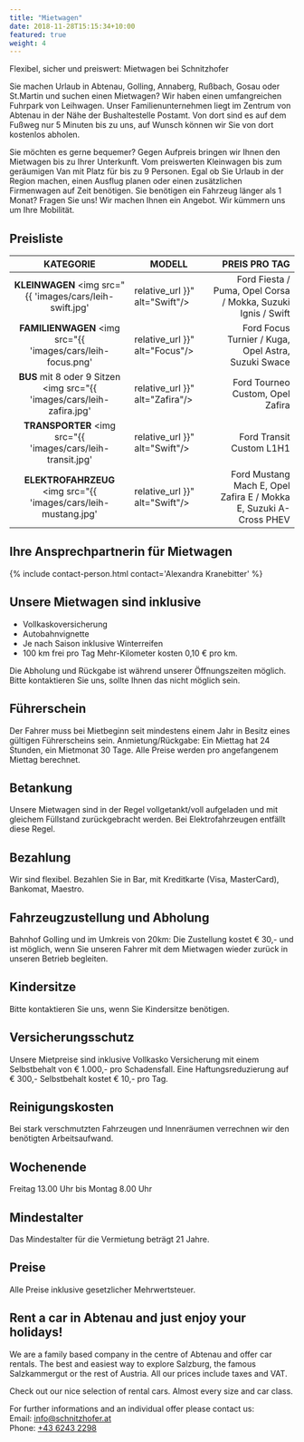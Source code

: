 ```yaml
---
title: "Mietwagen"
date: 2018-11-28T15:15:34+10:00
featured: true
weight: 4
---
```


Flexibel, sicher und preiswert: Mietwagen bei Schnitzhofer

Sie machen Urlaub in Abtenau, Golling, Annaberg, Rußbach, Gosau oder St.Martin und suchen einen Mietwagen? Wir haben einen umfangreichen Fuhrpark von Leihwagen. Unser Familienunternehmen liegt im Zentrum von Abtenau in der Nähe der Bushaltestelle Postamt. Von dort sind es auf dem Fußweg nur 5 Minuten bis zu uns, auf Wunsch können wir Sie von dort kostenlos abholen.

Sie möchten es gerne bequemer? Gegen Aufpreis bringen wir Ihnen den Mietwagen bis zu Ihrer Unterkunft. Vom preiswerten Kleinwagen bis zum geräumigen Van mit Platz für bis zu 9 Personen. Egal ob Sie Urlaub in der Region machen, einen Ausflug planen oder einen zusätzlichen Firmenwagen auf Zeit benötigen. Sie benötigen ein Fahrzeug länger als 1 Monat? Fragen Sie uns! Wir machen Ihnen ein Angebot. Wir kümmern uns um Ihre Mobilität.

## Preisliste

| KATEGORIE | MODELL       | PREIS PRO TAG |
| :---------: | ------------ | ------------:  |
| **KLEINWAGEN** <img src="{{ 'images/cars/leih-swift.jpg' | relative_url }}" alt="Swift"/> | Ford Fiesta / Puma, Opel Corsa / Mokka, Suzuki Ignis / Swift | **€ 49,-** |
| **FAMILIENWAGEN** <img src="{{ 'images/cars/leih-focus.png' | relative_url }}" alt="Focus"/> | Ford Focus Turnier / Kuga, Opel Astra, Suzuki Swace       | **€ 69,-** |
| **BUS** mit 8 oder 9 Sitzen <img src="{{ 'images/cars/leih-zafira.jpg' | relative_url }}" alt="Zafira"/> | Ford Tourneo Custom, Opel Zafira              | **€ 109,-** |
| **TRANSPORTER** <img src="{{ 'images/cars/leih-transit.jpg' | relative_url }}" alt="Swift"/> | Ford Transit Custom L1H1                                  | **€ 59,-** |
| **ELEKTRO&shy;FAHRZEUG** <img src="{{ 'images/cars/leih-mustang.jpg' | relative_url }}" alt="Swift"/> | Ford Mustang Mach E, Opel Zafira E / Mokka E, Suzuki A-Cross PHEV | **ab € 69,-** |

## Ihre Ansprechpartnerin für Mietwagen
{% include contact-person.html contact='Alexandra Kranebitter' %}
## Unsere Mietwagen sind inklusive
* Vollkaskoversicherung
* Autobahnvignette
* Je nach Saison inklusive Winterreifen
* 100 km frei pro Tag
Mehr-Kilometer kosten 0,10 € pro km.

Die Abholung und Rückgabe ist während unserer Öffnungszeiten möglich. Bitte kontaktieren Sie uns, sollte Ihnen das nicht möglich sein.

## Führerschein
Der Fahrer muss bei Mietbeginn seit mindestens einem Jahr in Besitz eines gültigen Führerscheins sein.
Anmietung/Rückgabe: Ein Miettag hat 24 Stunden, ein Mietmonat 30 Tage. Alle Preise werden pro angefangenem Miettag berechnet.

## Betankung
Unsere Mietwagen sind in der Regel vollgetankt/voll aufgeladen und mit gleichem Füllstand zurückgebracht werden. Bei Elektrofahrzeugen entfällt diese Regel.

## Bezahlung
Wir sind flexibel. Bezahlen Sie in Bar, mit Kreditkarte (Visa, MasterCard), Bankomat, Maestro.

## Fahrzeugzustellung und Abholung
Bahnhof Golling und im Umkreis von 20km: Die Zustellung kostet € 30,- und ist möglich, wenn Sie unseren Fahrer mit dem Mietwagen wieder zurück in unseren Betrieb begleiten.

## Kindersitze
Bitte kontaktieren Sie uns, wenn Sie Kindersitze benötigen.

## Versicherungsschutz
Unsere Mietpreise sind inklusive Vollkasko Versicherung mit einem Selbstbehalt von € 1.000,- pro Schadensfall. Eine Haftungsreduzierung auf € 300,- Selbstbehalt kostet € 10,- pro Tag.

## Reinigungskosten
Bei stark verschmutzten Fahrzeugen und Innenräumen verrechnen wir den benötigten Arbeitsaufwand.

## Wochenende
Freitag 13.00 Uhr bis Montag 8.00 Uhr

## Mindestalter
Das Mindestalter für die Vermietung beträgt 21 Jahre.

## Preise
Alle Preise inklusive gesetzlicher Mehrwertsteuer.

## Rent a car in Abtenau and just enjoy your holidays!
We are a family based company in the centre of Abtenau and offer car rentals. The best and easiest way to explore Salzburg, the famous Salzkammergut or the rest of Austria. All our prices include taxes and VAT.

Check out our nice selection of rental cars. Almost every size and car class.

For further informations and an individual offer please contact us:
<br>Email: <a href="mailto:info@schnitzhofer.at">info@schnitzhofer.at</a>
<br>Phone: <a href="tel:+4362432298">+43 6243 2298</a>
